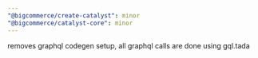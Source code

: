 ```yaml
---
"@bigcommerce/create-catalyst": minor
"@bigcommerce/catalyst-core": minor
---
```


removes graphql codegen setup, all graphql calls are done using gql.tada
